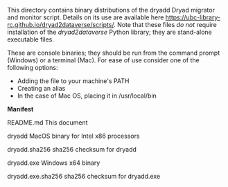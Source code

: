 This directory contains binary distributions of the dryadd Dryad migrator and monitor script. Details on its use are available here <https://ubc-library-rc.github.io/dryad2dataverse/scripts/>. Note that these files *do not* require installation of the *dryad2dataverse* Python library; they are stand-alone executable files.

These are console binaries; they should be run from the command prompt (Windows) or a terminal (Mac). For ease of use consider one of the following options:

* Adding the file to your machine's PATH
* Creating an alias
* In the case of Mac OS, placing it in /usr/local/bin

**Manifest**

README.md
This document

dryadd
MacOS binary for Intel x86 processors

dryadd.sha256
sha256 checksum for dryadd

dryadd.exe
Windows x64 binary

dryadd.exe.sha256
sha256 checksum for dryadd.exe



